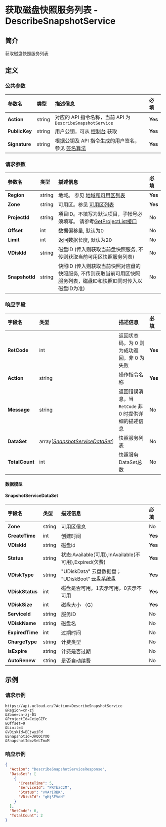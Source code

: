 # 获取磁盘快照服务列表 - DescribeSnapshotService

## 简介

获取磁盘快照服务列表









## 定义

### 公共参数

| 参数名 | 类型 | 描述信息 | 必填 |
|:---|:---|:---|:---|
| **Action**     | string  | 对应的 API 指令名称，当前 API 为 `DescribeSnapshotService`                        | **Yes** |
| **PublicKey**  | string  | 用户公钥，可从 [控制台](https://console.ucloud.cn/uapi/apikey) 获取                                             | **Yes** |
| **Signature**  | string  | 根据公钥及 API 指令生成的用户签名，参见 [签名算法](api/summary/signature.md)  | **Yes** |

### 请求参数

| 参数名 | 类型 | 描述信息 | 必填 |
|:---|:---|:---|:---|
| **Region** | string | 地域。 参见 [地域和可用区列表](https://docs.ucloud.cn/api/summary/regionlist) |**Yes**|
| **Zone** | string | 可用区。参见 [可用区列表](https://docs.ucloud.cn/api/summary/regionlist) |**Yes**|
| **ProjectId** | string | 项目ID。不填写为默认项目，子帐号必须填写。 请参考[GetProjectList接口](https://docs.ucloud.cn/api/summary/get_project_list) |No|
| **Offset** | int | 数据偏移量, 默认为0 |No|
| **Limit** | int | 返回数据长度, 默认为20 |No|
| **VDiskId** | string | 磁盘ID (传入则获取当前盘快照服务, 不传则获取当前可用区快照服务列表)	 |No|
| **SnapshotId** | string | 快照ID (传入则获取当前快照对应盘的快照服务, 不传则获取当前可用区快照服务列表，磁盘ID和快照ID同时传入以磁盘ID为准) |No|

### 响应字段

| 字段名 | 类型 | 描述信息 | 必填 |
|:---|:---|:---|:---|
| **RetCode** | int | 返回状态码，为 0 则为成功返回，非 0 为失败 |**Yes**|
| **Action** | string | 操作指令名称 |**Yes**|
| **Message** | string | 返回错误消息，当 `RetCode` 非 0 时提供详细的描述信息 |No|
| **DataSet** | array[[*SnapshotServiceDataSet*](#SnapshotServiceDataSet)] | 快照服务列表 |No|
| **TotalCount** | int | 快照服务DataSet总数 |No|

#### 数据模型


#### SnapshotServiceDataSet

| 字段名 | 类型 | 描述信息 | 必填 |
|:---|:---|:---|:---|
| **Zone** | string | 可用区信息 |No|
| **CreateTime** | int | 创建时间 |**Yes**|
| **VDiskId** | string | 磁盘Id |**Yes**|
| **Status** | string | 状态:Available(可用),InAvailable(不可用),Expired(欠费) |**Yes**|
| **VDiskType** | string | "UDiskData" 云盘数据盘； ”UDiskBoot“ 云盘系统盘 |**Yes**|
| **VDiskStatus** | int | 磁盘是否可用，1表示可用，0表示不可用 |**Yes**|
| **VDiskSize** | int | 磁盘大小 （G） |**Yes**|
| **ServiceId** | string | 服务ID |No|
| **VDiskName** | string | 磁盘名 |No|
| **ExpiredTime** | int | 过期时间 |No|
| **ChargeType** | string | 计费类型 |No|
| **IsExpire** | string | 计费是否过期 |No|
| **AutoRenew** | string | 是否自动续费 |No|

## 示例

### 请求示例
    
```
https://api.ucloud.cn/?Action=DescribeSnapshotService
&Region=cn-zj
&Zone=cn-zj-01
&ProjectId=CeigGZFc
&Offset=9
&Limit=4
&VDiskId=BEjwyiFd
&SnapshotId=JAQOCYXO
&SnapshotId=zSeLTmxM
```

### 响应示例
    
```json
{
  "Action": "DescribeSnapshotServiceResponse",
  "DataSet": [
    {
      "CreateTime": 5,
      "ServiceId": "PRTbzCzM",
      "Status": "vVArIRBK",
      "VDiskId": "gHjSEVdN"
    }
  ],
  "RetCode": 0,
  "TotalCount": 2
}
```






